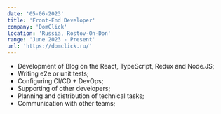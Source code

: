 ```yaml
---
date: '05-06-2023'
title: 'Front-End Developer'
company: 'DomClick'
location: 'Russia, Rostov-On-Don'
range: 'June 2023 - Present'
url: 'https://domclick.ru/'
---
```

- Development of Blog on the React, TypeScript, Redux and Node.JS;
- Writing e2e or unit tests;
- Configuring CI/CD + DevOps;
- Supporting of other developers;
- Planning and distribution of technical tasks;
- Communication with other teams;

